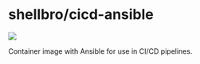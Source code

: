 # shellbro/cicd-ansible

[![](https://img.shields.io/docker/cloud/build/shellbro/cicd-ansible)](https://hub.docker.com/r/shellbro/cicd-ansible/)

Container image with Ansible for use in CI/CD pipelines.
